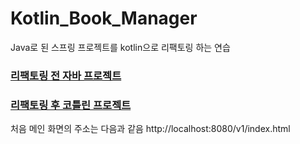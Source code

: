 # Kotlin_Book_Manager
 Java로 된 스프링 프로젝트를 kotlin으로 리팩토링 하는 연습

### [리팩토링 전 자바 프로젝트](./before(JAVA))

### [리팩토링 후 코틀린 프로젝트](./after(KOTLIN))


처음 메인 화면의 주소는 다음과 같음 http://localhost:8080/v1/index.html